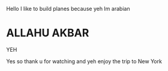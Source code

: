 <p>Hello I like to build planes because yeh Im arabian</p>
<h1>ALLAHU AKBAR</h1>
<html>YEH</html>
<p>Yes so thank u for watching and yeh enjoy the trip to New York</p>
